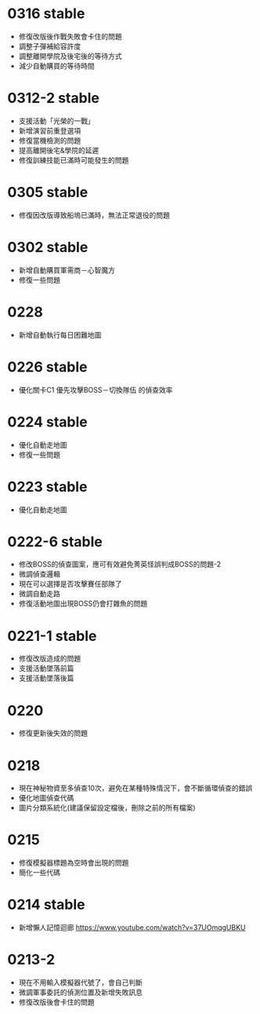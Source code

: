 # 0316 stable
* 修復改版後作戰失敗會卡住的問題
* 調整子彈補給容許度
* 調整離開學院及後宅後的等待方式
* 減少自動購買的等待時間

# 0312-2 stable
* 支援活動「光榮的一戰」
* 新增演習前重登選項
* 修復當機檢測的問題
* 提高離開後宅&學院的延遲
* 修復訓練技能已滿時可能發生的問題

# 0305 stable
* 修復因改版導致船塢已滿時，無法正常退役的問題

# 0302 stable
* 新增自動購買軍需商－心智魔方
* 修復一些問題

# 0228
* 新增自動執行每日困難地圖

# 0226 stable
* 優化關卡C1 優先攻擊BOSS－切換隊伍 的偵查效率

# 0224 stable
* 優化自動走地圖
* 修復一些問題

# 0223 stable
* 優化自動走地圖

# 0222-6 stable
* 修改BOSS的偵查圖案，應可有效避免菁英怪誤判成BOSS的問題-2
* 微調偵查邏輯
* 現在可以選擇是否攻擊賽任部隊了
* 微調自動走路
* 修復活動地圖出現BOSS仍會打雜魚的問題

# 0221-1 stable
* 修復改版造成的問題
* 支援活動墜落前篇 
* 支援活動墜落後篇 

# 0220
* 修復更新後失效的問題

# 0218
* 現在神秘物資至多偵查10次，避免在某種特殊情況下，會不斷循環偵查的錯誤
* 優化地圖偵查代碼
* 圖片分類系統化(建議保留設定檔後，刪除之前的所有檔案)

# 0215
* 修復模擬器標題為空時會出現的問題
* 簡化一些代碼

# 0214 stable
* 新增懶人記憶迴廊 https://www.youtube.com/watch?v=37UOmqgUBKU

# 0213-2
* 現在不用輸入模擬器代號了，會自己判斷
* 微調軍事委託的偵測位置及新增失敗訊息
* 修復改版後會卡住的問題



